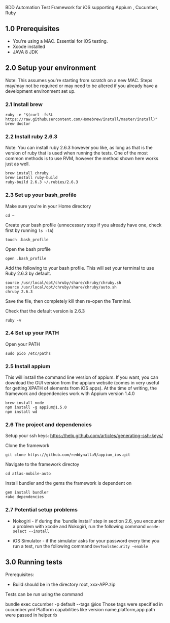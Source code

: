 BDD Automation Test Framework for iOS supporting Appium , Cucumber, Ruby

## 1.0 Prerequisites
* You're using a MAC. Essential for iOS testing.
* Xcode installed
* JAVA 8 JDK


## 2.0 Setup your environment
Note: This assumes you're starting from scratch on a new MAC. Steps may/may not be required or may need to be altered if you already have a development environment set up.

### 2.1 Install brew

    ruby -e "$(curl -fsSL https://raw.githubusercontent.com/Homebrew/install/master/install)"
    brew doctor

### 2.2 Install ruby 2.6.3
Note: You can install ruby 2.6.3 however you like, as long as that is the version of ruby that is used when running the tests. One of the most common methods is to use RVM, however the method shown here works just as well.

    brew install chruby
    brew install ruby-build
    ruby-build 2.6.3 ~/.rubies/2.6.3

### 2.3 Set up your bash_profile
Make sure you're in your Home directory

    cd ~

Create your bash profile (unnecessary step if you already have one, check first by running `ls -lA`)

    touch .bash_profile

Open the bash profile

    open .bash_profile

Add the following to your bash profile. This will set your terminal to use Ruby 2.6.3 by default.

    source /usr/local/opt/chruby/share/chruby/chruby.sh
    source /usr/local/opt/chruby/share/chruby/auto.sh
    chruby 2.6.3


Save the file, then completely kill then re-open the Terminal.

Check that the default version is 2.6.3

    ruby -v
### 2.4 Set up your PATH
Open your PATH

    sudo pico /etc/paths


### 2.5 Install appium
This will install the command line version of appium. If you want, you can download the GUI version from the appium website (comes in very useful for getting XPATH of elements from iOS apps).
At the time of writing, the framework and dependencies work with Appium version 1.4.0

    brew install node
    npm install -g appium@1.5.0
    npm install wd

### 2.6 The project and dependencies
Setup your ssh keys: https://help.github.com/articles/generating-ssh-keys/

Clone the framework

    git clone https://github.com/reddynalla9/appium_ios.git

Navigate to the framework directoy

    cd atlas-mobile-auto

Install bundler and the gems the framework is dependent on

    gem install bundler
    rake dependencies

### 2.7 Potential setup problems
* Nokogiri - if during the 'bundle install' step in section 2.6, you encounter a problem with xcode and Nokogiri, run the following command `xcode-select --install`

* iOS Simulator - if the simulator asks for your password every time you run a test, run the following command `DevToolsSecurity —enable`



## 3.0 Running tests
Prerequisites:
* Build should be in the directory root, xxx-APP.zip

Tests can be run using the command

bundle exec cucumber -p default --tags @ios
Those tags were specified in cucumber.yml
Platform capabilities like version name,platform,app path  were passed in helper.rb

